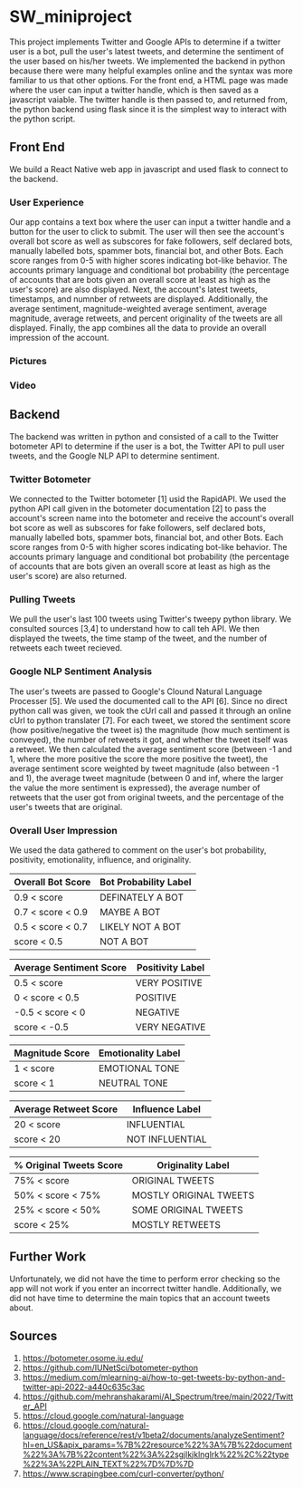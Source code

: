 # SW_miniproject
This project implements Twitter and Google APIs to determine if a twitter user is a bot, pull the user's latest tweets, and determine the sentiment of the user based on his/her tweets. We implemented the backend in python because there were many helpful examples online and the syntax was more familiar to us that other options. For the front end, a HTML page was made where the user can input a twitter handle, which is then saved as a javascript vaiable. The twitter handle is then passed to, and returned from, the python backend using flask since it is the simplest way to interact with the python script.

## Front End
We build a React Native web app in javascript and used flask to connect to the backend. 

### User Experience
Our app contains a text box where the user can input a twitter handle and a button for the user to click to submit. The user will then see the account's overall bot score as well as subscores for fake followers, self declared bots, manually labelled bots, spammer bots, financial bot, and other Bots. Each score ranges from 0-5 with higher scores indicating bot-like behavior. The accounts primary language and conditional bot probability (the percentage of accounts that are bots given an overall score at least as high as the user's score) are also displayed. Next, the account's latest tweets, timestamps, and numnber of retweets are displayed. Additionally, the average sentiment, magnitude-weighted average sentiment, average magnitude, average retweets, and percent originality of the tweets are all displayed. Finally, the app combines all the data to provide an overall impression of the account.

### Pictures

### Video

## Backend
The backend was written in python and consisted of a call to the Twitter botometer API to determine if the user is a bot, the Twitter API to pull user tweets, and the Google NLP API to determine sentiment.

### Twitter Botometer
We connected to the Twitter botometer [1] usid the RapidAPI. We used the python API call given in the botometer documentation [2] to pass the account's screen name into the botometer and receive the account's overall bot score as well as subscores for fake followers, self declared bots, manually labelled bots, spammer bots, financial bot, and other Bots. Each score ranges from 0-5 with higher scores indicating bot-like behavior. The accounts primary language and conditional bot probability (the percentage of accounts that are bots given an overall score at least as high as the user's score) are also returned.

### Pulling Tweets
We pull the user's last 100 tweets using Twitter's tweepy python library. We consulted sources [3,4] to understand how to call teh API. We then displayed the tweets, the time stamp of the tweet, and the number of retweets each tweet recieved.

### Google NLP Sentiment Analysis
The user's tweets are passed to Google's Clound Natural Language Processer [5]. We used the documented call to the API [6]. Since no direct python call was given, we took the cUrl call and passed it through an online cUrl to python translater [7]. For each tweet, we stored the sentiment score (how positive/negative the tweet is) the magnitude (how much sentiment is conveyed), the number of retweets it got, and whether the tweet itself was a retweet. We then calculated the average sentiment score (between -1 and 1, where the more positive the score the more positive the tweet), the average sentiment score weighted by tweet magnitude (also between -1 and 1), the average tweet magnitude (between 0 and inf, where the larger the value the more sentiment is expressed), the average number of retweets that the user got from original tweets, and the percentage of the user's tweets that are original. 

### Overall User Impression
We used the data gathered to comment on the user's bot probability, positivity, emotionality, influence, and originality.

| Overall Bot Score | Bot Probability Label |
|-------------------|-----------------------|
| 0.9 < score       | DEFINATELY A BOT      |
| 0.7 < score < 0.9 | MAYBE A BOT           |
| 0.5 < score < 0.7 | LIKELY NOT A BOT      |
|       score < 0.5 | NOT A BOT             |

| Average Sentiment Score | Positivity Label |
|-------------------------|------------------|
|  0.5 < score            | VERY POSITIVE    |
|    0 < score <  0.5     | POSITIVE         |
| -0.5 < score <  0       | NEGATIVE         |
|        score < -0.5     | VERY NEGATIVE    |

| Magnitude Score | Emotionality Label |
|-----------------|--------------------|
| 1 < score       | EMOTIONAL TONE     |
|     score < 1   | NEUTRAL TONE       |

| Average Retweet Score | Influence Label |
|-----------------------|-----------------|
| 20 < score            | INFLUENTIAL     |
|     score < 20        | NOT INFLUENTIAL |

| % Original Tweets Score | Originality Label      |
|-------------------------|------------------------|
| 75% < score             | ORIGINAL TWEETS        |
| 50% < score < 75%       | MOSTLY ORIGINAL TWEETS |
| 25% < score < 50%       | SOME ORIGINAL TWEETS   |
|       score < 25%       | MOSTLY RETWEETS        |

## Further Work
Unfortunately, we did not have the time to perform error checking so the app will not work if you enter an incorrect twitter handle. Additionally, we did not have time to determine the main topics that an account tweets about.

## Sources
1. https://botometer.osome.iu.edu/
2. https://github.com/IUNetSci/botometer-python
3. https://medium.com/mlearning-ai/how-to-get-tweets-by-python-and-twitter-api-2022-a440c635c3ac
4. https://github.com/mehranshakarami/AI_Spectrum/tree/main/2022/Twitter_API
5. https://cloud.google.com/natural-language
6. https://cloud.google.com/natural-language/docs/reference/rest/v1beta2/documents/analyzeSentiment?hl=en_US&apix_params=%7B%22resource%22%3A%7B%22document%22%3A%7B%22content%22%3A%22sgjlkjklnglrk%22%2C%22type%22%3A%22PLAIN_TEXT%22%7D%7D%7D
7. https://www.scrapingbee.com/curl-converter/python/


